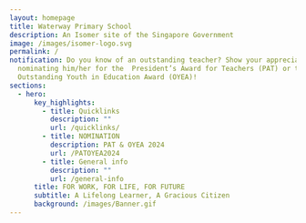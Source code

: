 ```yaml
---
layout: homepage
title: Waterway Primary School
description: An Isomer site of the Singapore Government
image: /images/isomer-logo.svg
permalink: /
notification: Do you know of an outstanding teacher? Show your appreciation by
  nominating him/her for the  President’s Award for Teachers (PAT) or the
  Outstanding Youth in Education Award (OYEA)!
sections:
  - hero:
      key_highlights:
        - title: Quicklinks
          description: ""
          url: /quicklinks/
        - title: NOMINATION
          description: PAT & OYEA 2024
          url: /PATOYEA2024
        - title: General info
          description: ""
          url: /general-info
      title: FOR WORK, FOR LIFE, FOR FUTURE
      subtitle: A Lifelong Learner, A Gracious Citizen
      background: /images/Banner.gif
---
```

